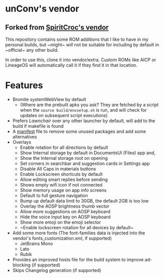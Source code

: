# unConv's vendor

## Forked from [SpiritCroc's vendor](https://github.com/SpiritCroc/android_vendor_spiritcroc)

This repository contains some ROM additions that I like to have in my personal builds,
but ~might~ *will* not be suitable for including by default in ~official~ any other build.

In order to use this, clone it into vendor/extra.
Custom ROMs like AICP or LineageOS will automatically call it if they find it in that location.

# Features

- Bromite systemWebView by default
    - (Where are the prebuilt apks you ask? They are fetched by a script when the ```source build/envsetup.sh``` is run, and will check for updates on subsequent script executions)
- Prefers *Lawnchair* over any other launcher by default, will add to the build if makefile is found
- A [manifest](manifests/unconv_remove.xml) file to remove some unused packages and add some alternatives
- Overlays
    - Enable rotation for all directions by default
    - Show Internal storage by default in DocumentsUI (Files) app and,
    - Show the Internal storage root on opening
    - Set corners in searchbar and suggestion cards in Settings app
    - Disable All Caps in materials buttons
    - Enable Lockscreen shortcuts by default
    - Allow editing smart replies before sending
    - Shows empty wifi icon if not connected 
    - Show memory usage on app info screens
    - Default to full gesture navigation
    - Bump up default data limit to 30GB, the default 2GB is too low
    - Overlay the AOSP brightness thumb vector 
    - Allow more suggestions on AOSP keyboard
    - Hide the voice input key on AOSP keyboard 
    - Show more emoji on the emoji selector
    - ~Enable lockscreen rotation for all devices by default~
- Add some more fonts (The font-families data is injected into the vendor's fonts_customization.xml, if supported)
    - JetBrains Mono
    - Lato
    - Rubik
- Provides an improved hosts file for the build system to improve ad-blocking (if supported)
- Skips Changelog generation (if supported)
